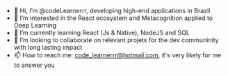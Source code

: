 - 👋 Hi, I’m @codeLearnerrr, developing high-end applications in Brazil
- 👀 I’m interested in the React ecosystem and Metacognition applied to Deep Learning
- 🌱 I’m currently learning React (Js & Native), NodeJS and SQL
- 💞️ I’m looking to collaborate on relevant projets for the dev communinity with long lasting impact
- 📫 How to reach me: code_learnerrr@hotmail.com, it's very likely for me to answer you

<!---
codeLearnerrr/codeLearnerrr is a ✨ special ✨ repository because its `README.md` (this file) appears on your GitHub profile.
You can click the Preview link to take a look at your changes.
--->
